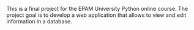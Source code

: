 This is a final project for the EPAM University Python online course.
The project goal is to develop a web application that allows to view and edit information in a database.
